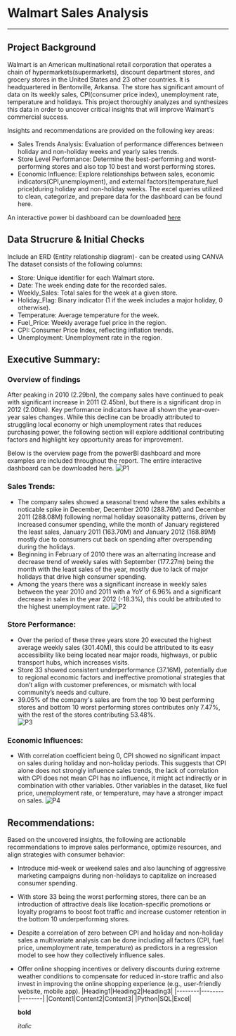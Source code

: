 # Walmart Sales Analysis
---
## Project Background
Walmart is an American multinational retail corporation that operates a chain of hypermarkets(supermarkets), discount department stores, and grocery stores in the United States and 23 other countries. It is headquartered in Bentonville, Arkansa.
The store has significant amount of data on its weekly sales, CPI(consumer price index), unemployment rate, temperature and holidays. This project thoroughly analyzes and synthesizes this data in order to uncover critical insights that will improve Walmart's commercial success.

Insights and recommendations are provided on the following key areas:

- Sales Trends Analysis: Evaluation of performance differences between holiday and non-holiday weeks and yearly sales trends.
- Store Level Performance: Determine the best-performing and worst-performing stores and also top 10 best and worst performing stores. 
- Economic Influence: Explore relationships between sales, economic indicators(CPI,unemployment), and external factors(temperature,fuel price)during holiday and non-holiday weeks.
The excel queries utilized to clean, categorize, and prepare data for the dashboard can be found here.

An interactive power bi dashboard can be downloaded [here](https:.....)
## Data Strucrure & Initial Checks 
Include an ERD (Entity relationship diagram)- can be created using CANVA 
The dataset consists of the following columns:
-	Store: Unique identifier for each Walmart store.
-	Date: The week ending date for the recorded sales.
-	Weekly_Sales: Total sales for the week at a given store.
-	Holiday_Flag: Binary indicator (1 if the week includes a major holiday, 0 otherwise).
-	Temperature: Average temperature for the week.
-	Fuel_Price: Weekly average fuel price in the region.
-	CPI: Consumer Price Index, reflecting inflation trends.
-	Unemployment: Unemployment rate in the region.

## Executive Summary:
### Overview of findings
After peaking in 2010 (2.29bn), the company sales have continued to peak with significant increase in 2011 (2.45bn), but there is a significant drop in 2012 (2.00bn). Key performance indicators have all shown the year-over-year sales changes. While this decline can be broadly attributed to struggling local economy or high unemployment rates that reduces purchasing power, the following section will explore additional contributing factors and highlight key opportunity areas for improvement.

Below is the overview page from the powerBI dashboard and more examples are included throughout the report. The entire interactive dashboard can be downloaded here.
![P1](https://github.com/user-attachments/assets/f07ac416-78bd-4790-a2b8-168cb29dbc5e)


### Sales Trends:
- The company sales showed a seasonal trend where the sales exhibits a noticable spike in December, December 2010 (288.76M) and December 2011 (288.08M) following normal holiday seasonality patterns, driven by 
  increased consumer spending, while the month of January registered the least sales, January 2011 (163.70M) and January 2012 (168.89M) mostly due to consumers cut back on spending after 
  overspending during the holidays. 
- Beginning in February of 2010 there was an alternating increase and decrease trend of weekly sales with September (177.27m) being the month with the least sales of the year, mostly due to lack of major holidays that 
  drive high consumer spending.
- Among the years there was a significant increase in weekly sales between the year 2010 and 2011 with a YoY of 6.96% and a significant decrease in sales in the year 2012 (-18.3%), this could be attributed to the highest 
  unemployment rate. 
  ![P2](https://github.com/user-attachments/assets/673ae401-48f3-437a-860d-455a6d989fed)



### Store Performance:
- Over the period of these three years store 20 executed the highest average weekly sales (301.40M), this could be attributed to its  easy accessibility like being located near major roads, highways, or public transport 
  hubs, which increases visits.
- Store 33 showed consistent underperformance (37.16M), potentially due to regional economic factors and ineffective promotional strategies that don’t align with customer preferences, or mismatch with local community’s 
  needs and culture.
- 39.05% of the company's sales are from the top 10 best performing stores and bottom 10 worst performing stores contributes only 7.47%, with the rest of the stores contributing 53.48%.   
  ![P3](https://github.com/user-attachments/assets/09ed75dd-5d25-4195-833b-5e91472b00ad)



### Economic Influences:
- With correlation coefficient being 0, CPI showed no significant impact on sales during holiday and non-holiday periods.
  This suggests that CPI alone does not strongly influence sales trends, the lack of correlation with CPI does not mean CPI has no influence, it might act indirectly or in combination with other variables.
  Other variables in the dataset, like fuel price, unemployment rate, or temperature, may have a stronger impact on sales.
![P4](https://github.com/user-attachments/assets/61b8c492-92fc-4a8d-8956-f9872b38e4bc)



## Recommendations: 

 Based on the uncovered insights, the following are actionable recommendations to improve sales performance, optimize resources, and align strategies with consumer behavior:
 - Introduce mid-week or weekend sales and also launching of aggressive marketing campaigns during non-holidays to capitalize on increased consumer spending.
 - With store 33 being the worst performing stores, there can be an introduction of attractive deals like location-specific promotions or loyalty programs to boost foot traffic and increase customer retention in the 
   bottom 10 underperforming stores.
 - Despite a correlation of zero between CPI and holiday and non-holiday sales a multivariate analysis can be done including all factors (CPI, fuel price, unemployment rate, temperature) as predictors in a regression 
   model to see how they collectively influence sales.
 - Offer online shopping incentives or delivery discounts during extreme weather conditions to compensate for reduced in-store traffic and also invest in improving the online shopping experience (e.g., user-friendly 
   website, mobile app).
   |Heading1|Heading2|Heading3|
   |--------|--------|--------|
   |Content1|Content2|Content3|
   |Python|SQL|Excel|

   **bold**

   *italic*







